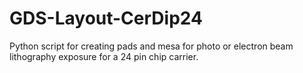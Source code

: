 # GDS-Layout-CerDip24
Python script for creating pads and mesa for photo or electron beam lithography exposure for a 24 pin chip carrier.   
